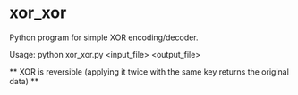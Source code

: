 # xor_xor

Python program for simple XOR encoding/decoder.

Usage: python xor_xor.py <input_file> <key> <output_file>

** XOR is reversible (applying it twice with the same key returns the original data) **



